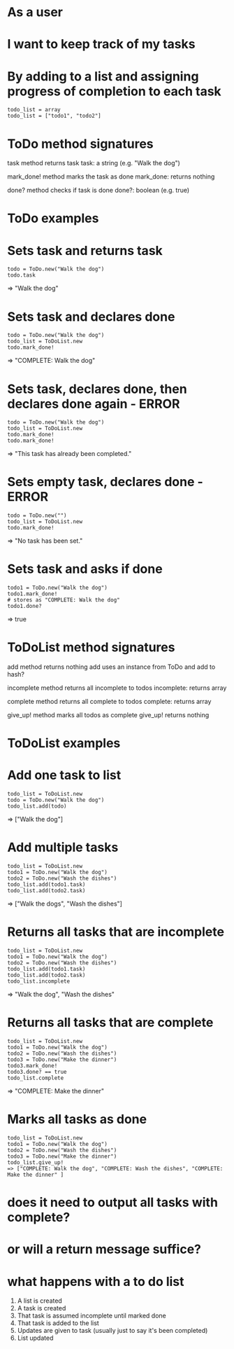 # As a user
# I want to keep track of my tasks
# By adding to a list and assigning progress of completion to each task
```
todo_list = array
todo_list = ["todo1", "todo2"]
```

# ToDo method signatures
task method returns task
task: a string (e.g. "Walk the dog")

mark_done! method marks the task as done
mark_done: returns nothing

done? method checks if task is done
done?: boolean (e.g. true)

# ToDo examples
# Sets task and returns task
```
todo = ToDo.new("Walk the dog")
todo.task 
```
=> "Walk the dog"

# Sets task and declares done
```
todo = ToDo.new("Walk the dog")
todo_list = ToDoList.new
todo.mark_done! 
```
=>  "COMPLETE: Walk the dog"

# Sets task, declares done, then declares done again - ERROR
```
todo = ToDo.new("Walk the dog")
todo_list = ToDoList.new
todo.mark_done! 
todo.mark_done! 
```
=> "This task has already been completed."

# Sets empty task, declares done - ERROR
```
todo = ToDo.new("")
todo_list = ToDoList.new
todo.mark_done! 
```
=> "No task has been set."

# Sets task and asks if done
```
todo1 = ToDo.new("Walk the dog")
todo1.mark_done! 
# stores as "COMPLETE: Walk the dog"
todo1.done? 
```
=> true


# ToDoList method signatures

add method returns nothing
add uses an instance from ToDo and add to hash? 

incomplete method returns all incomplete to todos
incomplete: returns array

complete method returns all complete to todos
complete: returns array

give_up! method marks all todos as complete
give_up! returns nothing

# ToDoList examples


# Add one task to list
```
todo_list = ToDoList.new
todo = ToDo.new("Walk the dog")
todo_list.add(todo) 
```
=> ["Walk the dog"]

# Add multiple tasks
```
todo_list = ToDoList.new
todo1 = ToDo.new("Walk the dog")
todo2 = ToDo.new("Wash the dishes")
todo_list.add(todo1.task)
todo_list.add(todo2.task)
``` 
=>  ["Walk the dogs", "Wash the dishes"]

# Returns all tasks that are incomplete
```
todo_list = ToDoList.new
todo1 = ToDo.new("Walk the dog")
todo2 = ToDo.new("Wash the dishes")
todo_list.add(todo1.task)
todo_list.add(todo2.task) 
todo_list.incomplete 
```
=> "Walk the dog", "Wash the dishes"

# Returns all tasks that are complete
```
todo_list = ToDoList.new
todo1 = ToDo.new("Walk the dog")
todo2 = ToDo.new("Wash the dishes")
todo3 = ToDo.new("Make the dinner")
todo3.mark_done!
todo3.done? == true
todo_list.complete 
```
=> "COMPLETE: Make the dinner"

# Marks all tasks as done
```
todo_list = ToDoList.new
todo1 = ToDo.new("Walk the dog")
todo2 = ToDo.new("Wash the dishes")
todo3 = ToDo.new("Make the dinner")
todo_list.give_up! 
=> ["COMPLETE: Walk the dog", "COMPLETE: Wash the dishes", "COMPLETE: Make the dinner" ]
```
# does it need to output all tasks with complete?
# or will a return message suffice? 





# what happens with a to do list
1. A list is created
2. A task is created
3. That task is assumed incomplete until marked done
4. That task is added to the list
5. Updates are given to task (usually just to say it's been completed)
6.  List updated
